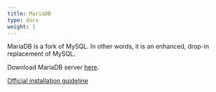```yaml
---
title: MariaDB
type: docs
weight: 1
---
```


MariaDB is a fork of MySQL. In other words, it is an enhanced, drop-in replacement of MySQL.

Download MariaDB server [here](https://mariadb.org/download).

[Official installation guideline](https://www.mariadbtutorial.com/getting-started/install-mariadb/)